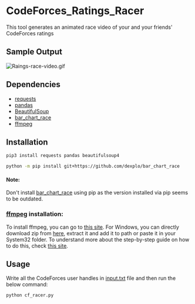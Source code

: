 # CodeForces_Ratings_Racer
This tool generates an animated race video of your and your friends' CodeForces ratings

## Sample Output
![Raings-race-video.gif](https://media.giphy.com/media/WLMIeAeC68ZMaPsTw2/giphy.gif)

## Dependencies
- [requests](https://pypi.org/project/requests/)
- [pandas](https://pypi.org/project/pandas/)
- [BeautifulSoup](https://pypi.org/project/beautifulsoup4/)
- [bar_chart_race](https://github.com/dexplo/bar_chart_race)
- [ffmpeg](https://www.ffmpeg.org/download.html)

## Installation
```sh
pip3 install requests pandas beautifulsoup4
```
```sh
python -m pip install git+https://github.com/dexplo/bar_chart_race
```
#### Note:
Don't install [bar_chart_race](https://github.com/dexplo/bar_chart_race) using pip as the version installed via pip seems to be outdated.

### [ffmpeg](https://www.ffmpeg.org/download.html) installation:
To install ffmpeg, you can go to [this site](https://ffmpeg.org/download.html).
For Windows, you can directly download zip from [here](https://www.gyan.dev/ffmpeg/builds/ffmpeg-release-essentials.zip), extract it and add it to path or paste it in your System32 folder.
To understand more about the step-by-step guide on how to do this, check [this site](https://www.wikihow.com/Install-FFmpeg-on-Windows).

## Usage
Write all the CodeForces user handles in [input.txt](https://github.com/TheViking733n/CodeForces_Ratings_Racer/blob/main/input.txt) file and then run the below command:
```sh
python cf_racer.py
```
